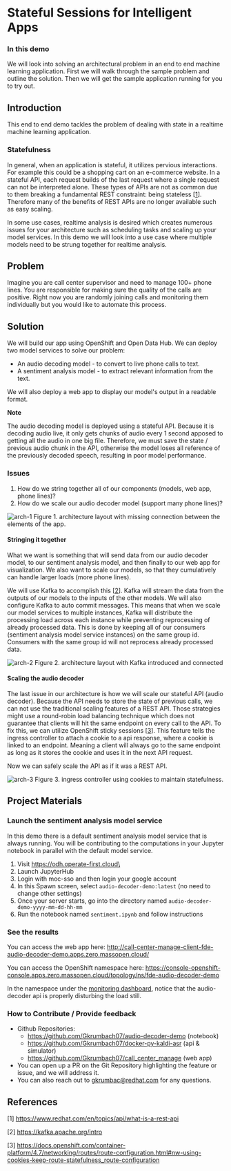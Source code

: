 # Stateful Sessions for Intelligent Apps
### In this demo
We will look into solving an architectural problem in an end to end machine learning application.
First we will walk through the sample problem and outline the solution. Then we will
get the sample application running for you to try out.

## Introduction
This end to end demo tackles the problem of dealing with state in a realtime machine learning
application.
### Statefulness
In general, when an application is stateful, it utilizes pervious interactions.
For example this could be a shopping cart on an e-commerce website. In a stateful API,
each request builds of the last request where a single request can not be
interpreted alone. These types of APIs are not as common due to them breaking
a fundamental REST constraint: being stateless [[1](https://www.redhat.com/en/topics/api/what-is-a-rest-api)]. Therefore many of the benefits of REST APIs are no longer available such as easy scaling.

In some use cases, realtime analysis is desired which creates numerous issues for your
architecture such as scheduling tasks and scaling up your model services. In this
demo we will look into a use case where multiple models need to be strung together
for realtime analysis.

## Problem
Imagine you are call center supervisor and need to manage 100+ phone lines. You
are responsible for making sure the quality of the calls are positive. Right now
you are randomly joining calls and monitoring them individually but you would like
to automate this process.

## Solution
We will build our app using OpenShift and Open Data Hub. We can deploy two model
services to solve our problem:
- An audio decoding model - to convert to live phone calls to text.
- A sentiment analysis model - to extract relevant information from the text.

We will also deploy a web app to display our model's output in a readable
format.

**Note**

The audio decoding model is deployed using a stateful API. Because it is decoding audio live,
it only gets chunks of audio every 1 second apposed to getting all the audio in one big file.
Therefore, we must save the state / previous audio chunk in the API, otherwise the model loses all reference of
the previously decoded speech, resulting in poor model performance.

### Issues
1. How do we string together all of our components (models, web app, phone lines)?
2. How do we scale our audio decoder model (support many phone lines)?

![arch-1](https://user-images.githubusercontent.com/12587674/115573580-7d833400-a286-11eb-99d8-22429b2ebdac.png)
Figure 1. architecture layout with missing connection between the elements of the app.

#### Stringing it together
What we want is something that will send data from our audio decoder model, to our
sentiment analysis model, and then finally to our web app for visualization. We also
want to scale our models, so that they cumulatively can handle larger
loads (more phone lines).

We will use Kafka to accomplish this [[2](https://kafka.apache.org/intro)].
Kafka will stream the data from the outputs of our models to the inputs of the
other models. We will also configure Kafka to auto commit messages. This means
that when we scale our model services to multiple instances, Kafka will distribute the processing load
across each instance while preventing reprocessing of already processed data. This is done
by keeping all of our consumers (sentiment analysis model service instances) on the same group id.
Consumers with the same group id will not reprocess already processed data.

![arch-2](https://user-images.githubusercontent.com/12587674/115574054-e79bd900-a286-11eb-8162-83087f331ca5.png)
Figure 2. architecture layout with Kafka introduced and connected

#### Scaling the audio decoder
The last issue in our architecture is how we will scale our stateful API (audio decoder).
Because the API needs to store the state of previous calls, we can not use the traditional
scaling features of a REST API. Those strategies might use a round-robin load balancing
technique which does not guarantee that clients will hit the same endpoint on every
call to the API. To fix this, we can utilize OpenShift sticky sessions [[3](https://docs.openshift.com/container-platform/4.7/networking/routes/route-configuration.html#nw-using-cookies-keep-route-statefulness_route-configuration)]. This feature tells the
ingress controller to attach a cookie to a api response, where a cookie is linked
to an endpoint. Meaning a client will always go to the same endpoint as long as it
stores the cookie and uses it in the next API request.

Now we can safely scale the API as if it was a REST API.

![arch-3](https://user-images.githubusercontent.com/12587674/116575164-037d2b80-a8d4-11eb-9e3b-1b249c4fe67d.png)
Figure 3. ingress controller using cookies to maintain statefulness.

## Project Materials
### Launch the sentiment analysis model service
In this demo there is a default sentiment analysis model service that is always
running. You will be contributing to the computations in your Jupyter notebook
in parallel with the default model service.
1. Visit https://odh.operate-first.cloud\
2. Launch JupyterHub
3. Login with moc-sso and then login your google account
4. In this Spawn screen, select `audio-decoder-demo:latest` (no need to change other settings)
5. Once your server starts, go into the directory named `audio-decoder-demo-yyyy-mm-dd-hh-mm`
5. Run the notebook named `sentiment.ipynb` and follow instructions

### See the results
You can access the web app here: http://call-center-manage-client-fde-audio-decoder-demo.apps.zero.massopen.cloud/

You can access the OpenShift namespace here: https://console-openshift-console.apps.zero.massopen.cloud/topology/ns/fde-audio-decoder-demo

In the namespace under the [monitoring dashboard](https://console-openshift-console.apps.zero.massopen.cloud/dev-monitoring/ns/fde-audio-decoder-demo/?workloadName=audio-decoder&workloadType=deployment), notice that the audio-decoder api
is properly disturbing the load still.

### How to Contribute / Provide feedback
- Github Repositories:
  - https://github.com/Gkrumbach07/audio-decoder-demo (notebook)
  - https://github.com/Gkrumbach07/docker-py-kaldi-asr (api & simulator)
  - https://github.com/Gkrumbach07/call_center_manage (web app)
- You can open up a PR on the Git Repository highlighting the feature or issue, and we will address it.
- You can also reach out to gkrumbac@redhat.com for any questions.

## References
[1] https://www.redhat.com/en/topics/api/what-is-a-rest-api

[2] https://kafka.apache.org/intro

[3] https://docs.openshift.com/container-platform/4.7/networking/routes/route-configuration.html#nw-using-cookies-keep-route-statefulness_route-configuration
